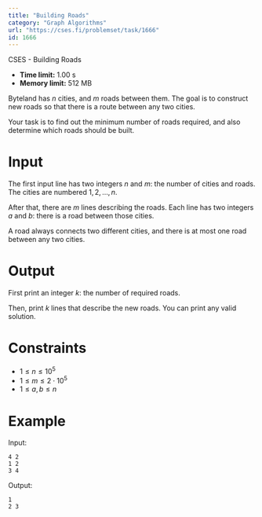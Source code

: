 ```yaml
---
title: "Building Roads"
category: "Graph Algorithms"
url: "https://cses.fi/problemset/task/1666"
id: 1666
---
```


CSES - Building Roads

  * **Time limit:** 1.00 s
  * **Memory limit:** 512 MB

Byteland has $n$ cities, and $m$ roads between them. The goal is to construct
new roads so that there is a route between any two cities.

Your task is to find out the minimum number of roads required, and also
determine which roads should be built.

# Input

The first input line has two integers $n$ and $m$: the number of cities and
roads. The cities are numbered $1,2,\dots,n$.

After that, there are $m$ lines describing the roads. Each line has two
integers $a$ and $b$: there is a road between those cities.

A road always connects two different cities, and there is at most one road
between any two cities.

# Output

First print an integer $k$: the number of required roads.

Then, print $k$ lines that describe the new roads. You can print any valid
solution.

# Constraints

  * $1 \le n \le 10^5$
  * $1 \le m \le 2 \cdot 10^5$
  * $1 \le a,b \le n$

# Example

Input:

    
    
    4 2
    1 2
    3 4
    

Output:

    
    
    1
    2 3
    


